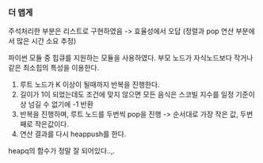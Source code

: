 ### 더 맵게

주석처리한 부분은 리스트로 구현하였음 -> 효율성에서 오답 (정렬과 pop 연산 부분에서 많은 시간 소요 추정)

파이썬 모듈 중 힙큐를 지원하는 모듈을 사용하였다.
부모 노드가 자식노드보다 작거나 같은 최소힙의 특성을 이용한다.

1. 루트 노드가 K 이상이 될때까지 반복을 진행한다.
2. 길이가 1이 되었는데도 조건에 맞지 않으면 모든 음식은 스코빌 지수를 일정 기준이상 넘길 수 없기에 -1 반환
3. 반복을 진행하며, 루트 노드를 두번씩 pop을 진행 -> 순서대로 가장 작은 값, 두번째로 작은값이다.
4. 연산 결과를 다시 heappush를 한다.

heapq의 함수가 정말 잘 되어있다..,.
